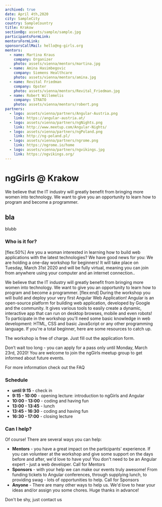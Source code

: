 ```yaml
---
archived: true
date: April 4th,2020
city: SampleCity
country: SampleCountry
title: Krakow
sectionBg: assets/sample/sample.jpg
participantsFormLink: 
mentorsFormLink: 
sponsorsCallMail: hello@ng-girls.org
mentors:
  - name: Martina Kraus
    company: Organizer
    photo: assets/vienna/mentors/martina.jpg
  - name: Amina Hasimbegovic
    company: Siemens Healthcare
    photo: assets/vienna/mentors/amina.jpg
  - name: Revital Friedman
    company: Opster
    photo: assets/vienna/mentors/Revital_Friedman.jpg
  - name: Robert Willemelis
    company: STRATO
    photo: assets/vienna/mentors/robert.png
partners:
  - logo: assets/vienna/partners/Angular-Austria.png
    link: https://angular-austria.at/
  - logo: assets/vienna/partners/ngNights.png
    link: http://www.meetup.com/Angular-Nights/
  - logo: assets/vienna/partners/ngPoland.png
    link: http://ng-poland.pl/
  - logo: assets/vienna/partners/ngrome.png
    link: https://ngrome.io/home
  - logo: assets/vienna/partners/ngvikings.jpg
    link: https://ngvikings.org/
---
```


# ngGirls @ Krakow

We believe that the IT industry will greatly benefit from bringing more women into technology.
We want to give you an opportunity to learn how to program and become a programmer.

## bla
blubb

### Who is it for?
[flex:50%]
Are you a woman interested in learning how to build web applications with the latest technologies? We have good news for you: We are holding a one-day workshop for beginners! It will take place on Tuesday, March 31st 2020 and will be fully virtual, meaning you can join from anywhere using your computer and an internet connection..

We believe that the IT industry will greatly benefit from bringing more women into technology. We want to give you an opportunity to learn how to program and become a programmer.
[flex:end]
During the workshop you will build and deploy your very first Angular Web Application! Angular is an open-source platform for building web application, developed by Google and the community. It gives various tools to easily create a dynamic, interactive app that can run on desktop browses, mobile and even robots!
To participate in the workshop you'll need some basic knowledge in web development: HTML, CSS and basic JavaScript or any other programming language. If you're a total beginner, here are some resources to catch up.

The workshop is free of charge. Just fill out the application form.

Don’t wait too long - you can apply for a pass only until Monday, March 23rd, 2020!
You are welcome to join the ngGirls meetup group to get informed about future events.

For more information check out the FAQ


### Schedule

- **until 9:15** - check in
- **9:15 - 10:00** - opening lecture: introduction to ngGirls and Angular
- **10:00 - 13:00** - coding and having fun
- **13:00 - 13:45** - lunch
- **13:45 - 16:30** - coding and having fun
- **16:30 - 17:00** - closing lecture

### Can I help?

Of course! There are several ways you can help:

- **Mentors** - you have a great impact on the participants' experience. If you can volunteer at the workshop and give some support on the days before and after, we'd love to have you! You don't need to be an Angular expert - just a web developer. Call for Mentors
- **Sponsors** - with your help we can make our events truly awesome! From funding tickets to Angular conferences, through supplying lunch, to providing swag - lots of opportunities to help. Call for Sponsors
- **Anyone** - There are many other ways to help us. We'd love to hear your ideas and/or assign you some chores. Huge thanks in advance!


Don't be shy, just contact us